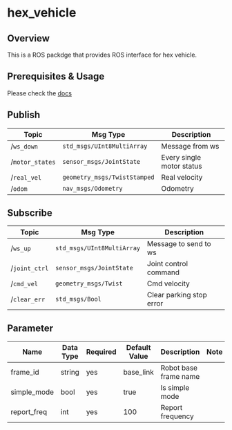# hex_vehicle
## Overview
This is a ROS packdge that provides ROS interface for hex vehicle.
## Prerequisites & Usage
Please check the [docs](https://docs.hexfellow.com/hex-base/ros_en/)
## Publish
| Topic           | Msg Type                     | Description               |
| --------------- | ---------------------------- | ------------------------- |
| /`ws_down`      | `std_msgs/UInt8MultiArray`   | Message from ws           |
| /`motor_states` | `sensor_msgs/JointState`     | Every single motor status |
| /`real_vel`     | `geometry_msgs/TwistStamped` | Real velocity             |
| /`odom`         | `nav_msgs/Odometry`          | Odometry                  |
## Subscribe
| Topic         | Msg Type                   | Description           |
| ------------- | -------------------------- | --------------------- |
| /`ws_up`      | `std_msgs/UInt8MultiArray` | Message to send to ws |
| /`joint_ctrl` | `sensor_msgs/JointState`   | Joint control command |
| /`cmd_vel`    | `geometry_msgs/Twist`      | Cmd velocity          |
| /`clear_err` | `std_msgs/Bool` | Clear parking stop error |
## Parameter
| Name        | Data Type | Required | Default Value | Description           | Note |
| ----------- | --------- | -------- | ------------- | --------------------- | ---- |
| frame_id    | string    | yes      | base_link     | Robot base frame name |      |
| simple_mode | bool      | yes      | true          | Is simple mode        |      |
| report_freq | int       | yes      | 100           | Report frequency      |      |